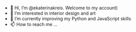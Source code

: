 - 👋 Hi, I’m @ekaterinakreis. Welcome to my account)
- 👀 I’m interested in interior design and art
- 🌱 I’m currently improving my  Python and JavaScript skills 
- 📫 How to reach me ...

<!---
ekaterinakreis/ekaterinakreis is a ✨ special ✨ repository because its `README.md` (this file) appears on your GitHub profile.
You can click the Preview link to take a look at your changes.
--->
